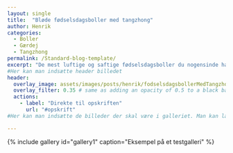```yaml
---
layout: single
title:  "Bløde fødselsdagsboller med tangzhong"
author: Henrik
categories: 
  - Boller 
  - Gærdej
  - Tangzhong
permalink: /Standard-blog-template/
excerpt: "De mest luftige og saftige fødselsdagsboller du nogensinde har smagt"
#Her kan man indsætte header billedet
header:
  overlay_image: assets/images/posts/henrik/fodselsdagsbollerMedTangzhong-banner.jpg
  overlay_filter: 0.35 # same as adding an opacity of 0.5 to a black background
  actions:
    - label: "Direkte til opskriften"
      url: "#opskrift"
#Her kan man indsætte de billeder der skal være i galleriet. Man kan lave flere gallerier hvis man bare kalder dem noget andet

---
```



[//]: # (Her kommer galleriet)

{% include gallery id="gallery1"  caption="Eksempel på et testgalleri" %}






[//]: # (Her kan man lave links der kan bruges i teksten uden at fylde)
[Cleaned]: /Standard-blog/#Opskrift
[opskrift]: https://www.femina.dk/mad/hovedretter/blomkaalskarry-med-sproede-kikaerter
[principper]:   /principper/